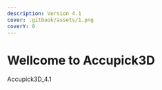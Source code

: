 ```yaml
---
description: Version 4.1
cover: .gitbook/assets/1.png
coverY: 0
---
```


# Wellcome to Accupick3D

Accupick3D\_4.1
